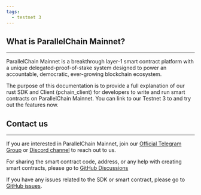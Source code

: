 ```yaml
---
tags:
  - testnet 3
---
```


## What is ParallelChain Mainnet?

---

ParallelChain Mainnet is a breakthrough layer-1 smart contract platform with a unique delegated-proof-of-stake system designed to power an accountable, democratic, ever-growing blockchain ecosystem. 

The purpose of this documentation is to provide a full explanation of our rust SDK and Client (pchain_client) for developers to write and run smart contracts on ParallelChain Mainnet. You can link to our Testnet 3 to and try out the features now.

## Contact us

---

If you are interested in ParallelChain Mainnet, join our [Official Telegram Group](https://t.me/parallelchainofficial) or [Discord channel](https://discord.gg/parallelchain) to reach out to us.

For sharing the smart contract code, address, or any help with creating smart contracts, please go to [GitHub Discussions](https://github.com/parallelchain-io/parallelchain-sdk/discussions)

If you have any issues related to the SDK or smart contract, please go to [GitHub issues](https://github.com/parallelchain-io/parallelchain-sdk/issues).
